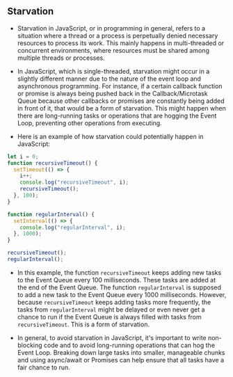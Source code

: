 ## Starvation

- Starvation in JavaScript, or in programming in general, refers to a situation where a thread or a process is perpetually denied necessary resources to process its work. This mainly happens in multi-threaded or concurrent environments, where resources must be shared among multiple threads or processes.

- In JavaScript, which is single-threaded, starvation might occur in a slightly different manner due to the nature of the event loop and asynchronous programming. For instance, if a certain callback function or promise is always being pushed back in the Callback/Microtask Queue because other callbacks or promises are constantly being added in front of it, that would be a form of starvation. This might happen when there are long-running tasks or operations that are hogging the Event Loop, preventing other operations from executing.

- Here is an example of how starvation could potentially happen in JavaScript:

```js
let i = 0;
function recursiveTimeout() {
  setTimeout(() => {
    i++;
    console.log("recursiveTimeout", i);
    recursiveTimeout();
  }, 100);
}

function regularInterval() {
  setInterval(() => {
    console.log("regularInterval", i);
  }, 1000);
}

recursiveTimeout();
regularInterval();
```

- In this example, the function `recursiveTimeout` keeps adding new tasks to the Event Queue every 100 milliseconds. These tasks are added at the end of the Event Queue. The function `regularInterval` is supposed to add a new task to the Event Queue every 1000 milliseconds. However, because `recursiveTimeout` keeps adding tasks more frequently, the tasks from `regularInterval` might be delayed or even never get a chance to run if the Event Queue is always filled with tasks from `recursiveTimeout`. This is a form of starvation.

- In general, to avoid starvation in JavaScript, it's important to write non-blocking code and to avoid long-running operations that can hog the Event Loop. Breaking down large tasks into smaller, manageable chunks and using async/await or Promises can help ensure that all tasks have a fair chance to run.